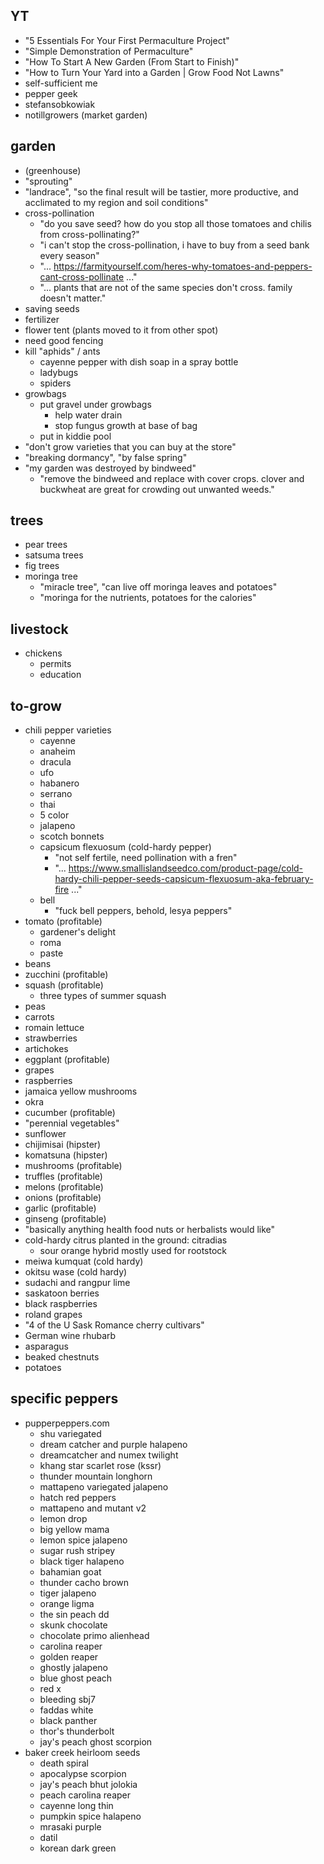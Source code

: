 ## YT
- "5 Essentials For Your First Permaculture Project"
- "Simple Demonstration of Permaculture"
- "How To Start A New Garden (From Start to Finish)"
- "How to Turn Your Yard into a Garden | Grow Food Not Lawns"
- self-sufficient me
- pepper geek
- stefansobkowiak
- notillgrowers (market garden)

## garden
- (greenhouse)
- "sprouting"
- "landrace", "so the final result will be tastier, more productive, and acclimated to my region and soil conditions"
- cross-pollination
    * "do you save seed? how do you stop all those tomatoes and chilis from cross-pollinating?"
    * "i can't stop the cross-pollination, i have to buy from a seed bank every season"
    * "... https://farmityourself.com/heres-why-tomatoes-and-peppers-cant-cross-pollinate ..."
    * "... plants that are not of the same species don't cross. family doesn't matter."
- saving seeds
- fertilizer
- flower tent (plants moved to it from other spot)
- need good fencing
- kill "aphids" / ants
    * cayenne pepper with dish soap in a spray bottle
    * ladybugs
    * spiders
- growbags
    * put gravel under growbags
        * help water drain
        * stop fungus growth at base of bag
    * put in kiddie pool
- "don't grow varieties that you can buy at the store"
- "breaking dormancy", "by false spring"
- "my garden was destroyed by bindweed"
    * "remove the bindweed and replace with cover crops. clover and buckwheat are great for crowding out unwanted weeds."

## trees
- pear trees
- satsuma trees
- fig trees
- moringa tree
    * "miracle tree", "can live off moringa leaves and potatoes"
    * "moringa for the nutrients, potatoes for the calories"

## livestock
- chickens
    * permits
    * education

## to-grow
- chili pepper varieties
    * cayenne
    * anaheim
    * dracula
    * ufo
    * habanero
    * serrano
    * thai
    * 5 color
    * jalapeno
    * scotch bonnets
    * capsicum flexuosum (cold-hardy pepper)
        * "not self fertile, need pollination with a fren"
        * "... https://www.smallislandseedco.com/product-page/cold-hardy-chili-pepper-seeds-capsicum-flexuosum-aka-february-fire ..."
    * bell
        * "fuck bell peppers, behold, lesya peppers"
- tomato (profitable)
    * gardener's delight
    * roma
    * paste
- beans
- zucchini (profitable)
- squash (profitable)
    * three types of summer squash
- peas
- carrots
- romain lettuce
- strawberries
- artichokes
- eggplant (profitable)
- grapes
- raspberries
- jamaica yellow mushrooms
- okra
- cucumber (profitable)
- "perennial vegetables"
- sunflower
- chijimisai (hipster)
- komatsuna (hipster)
- mushrooms (profitable)
- truffles (profitable)
- melons (profitable)
- onions (profitable)
- garlic (profitable)
- ginseng (profitable)
- "basically anything health food nuts or herbalists would like"
- cold-hardy citrus planted in the ground: citradias
    * sour orange hybrid mostly used for rootstock
- meiwa kumquat (cold hardy)
- okitsu wase (cold hardy)
- sudachi and rangpur lime
- saskatoon berries
- black raspberries
- roland grapes
- "4 of the U Sask Romance cherry cultivars"
- German wine rhubarb
- asparagus
- beaked chestnuts
- potatoes

## specific peppers
- pupperpeppers.com
    * shu variegated
    * dream catcher and purple halapeno
    * dreamcatcher and numex twilight
    * khang star scarlet rose (kssr)
    * thunder mountain longhorn
    * mattapeno variegated jalapeno
    * hatch red peppers
    * mattapeno and mutant v2
    * lemon drop
    * big yellow mama
    * lemon spice jalapeno
    * sugar rush stripey
    * black tiger halapeno
    * bahamian goat
    * thunder cacho brown
    * tiger jalapeno
    * orange ligma
    * the sin peach dd
    * skunk chocolate
    * chocolate primo alienhead
    * carolina reaper
    * golden reaper
    * ghostly jalapeno
    * blue ghost peach
    * red x
    * bleeding sbj7
    * faddas white
    * black panther
    * thor's thunderbolt
    * jay's peach ghost scorpion
- baker creek heirloom seeds
    * death spiral
    * apocalypse scorpion
    * jay's peach bhut jolokia
    * peach carolina reaper
    * cayenne long thin
    * pumpkin spice halapeno
    * mrasaki purple
    * datil
    * korean dark green